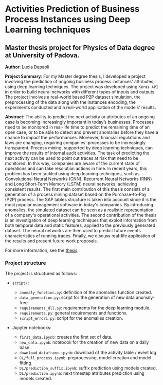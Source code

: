 # Activities Prediction of Business Process Instances using Deep Learning techniques
## Master thesis project for Physics of Data degree at University of Padova.

**Author**: Lucia Depaoli

**Project Summary**: For my Master degree thesis, I developed a project involving the prediction of ongoing business process instances' attributes, using deep learning techniques. The project was developed using `Keras API` in order to build neural networks with different types of inputs and outputs. The project involves a real-world based P2P dataset simulation, the preprocessing of the data along with the instances encoding, the experiments conducted and a real-world application of the models' results.

**Abstract**: The ability to predict the next activity or attributes of an ongoing case is becoming increasingly important in today’s businesses. Processes need to be monitored in real-life time to predict the remaining time of an open case, or to be able to detect and prevent anomalies before they have a chance to impact the performances. Moreover, financial regulations and laws are changing, requiring companies' processes to be increasingly transparent. Process mining, supported by deep learning techniques, can improve the results of internal audit activities. The task of predicting the next activity can be used to point out traces at risk that need to be monitored. In this way, companies are aware of the current state of operations and can take resolution actions in time. In recent years, this problem has been tackled using deep learning techniques, such as Convolutional Neural Networks (CNN), Recurrent Neural Networks (RNN) and Long Short-Term Memory (LSTM) neural networks, achieving consistent results.
The first main contribution of this thesis consists of a generation of a process mining dataset based on the Purchase-to-Pay (P2P) process. The SAP tables structure is taken into account since it is the most popular management software in today's companies. By introducing anomalies, the simulated dataset can be seen as a realistic representation of a company's operational activities.
The second contribution of the thesis is an investigation of deep learning techniques that exploit information from both temporal data and static features, applied to the previously generated dataset. The neural networks are then used to predict future events characteristics of running traces.
Finally, we discuss real-life application of the results and present future work proposals.

For more information, see the [thesis](xxx).

### Project structure
The project is structured as follows:
- `script/`:
  - `anomaly_function.py`: definition of the anomalies function created.
  - `data_generation.py`: script for the generation of new data anomaly-free.
  - `requirements_dll.py`: requirements for the deep learning module.
  - `requirements.py`: general requirements and functions.
  - `script_errori.py`: script for the anomalies creation.

- Jupyter notebooks:
  - `first_data.ipynb`: creates the first set of data.
  - `new_data.ipynb`: notebook for the creation of new data on a daily base.
  - `download_dataframe.ipynb`: download of the activity table / event log.
  - `DL/full_process.ipynb`: preprocessing, model creation and model fitting.
  - `DL/prediction_suffix.ipynb`: suffix prediction using models created.
  - `DL/prediction.ipynb`: next timestep attributes prediction using models created.
